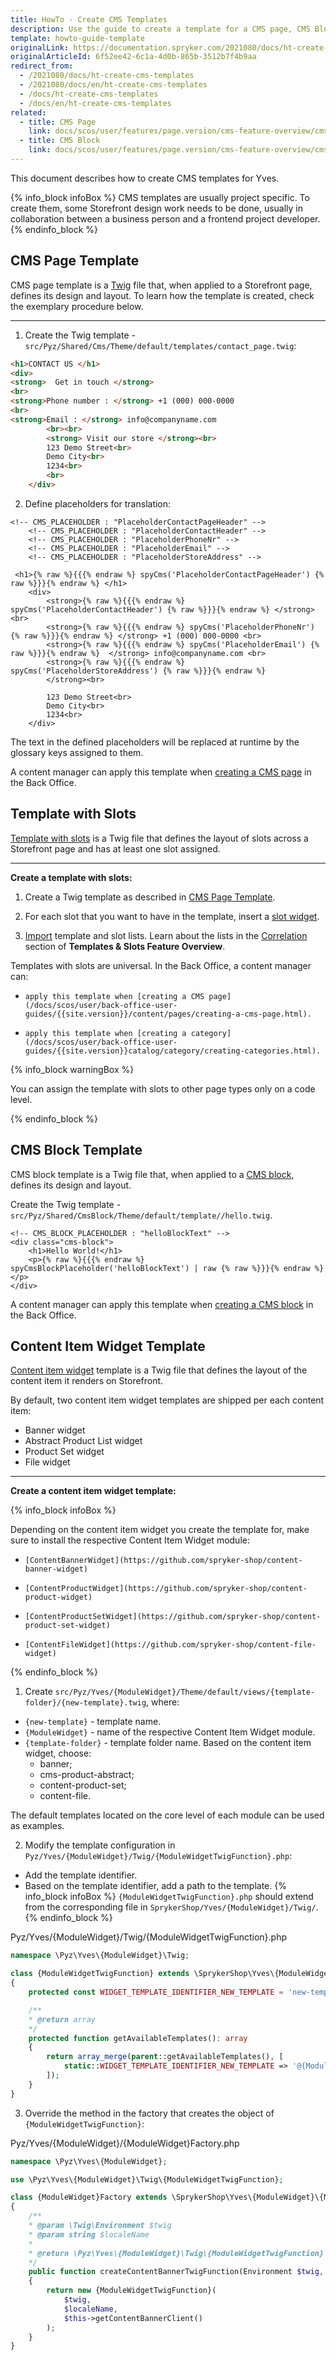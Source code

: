 ```yaml
---
title: HowTo - Create CMS Templates
description: Use the guide to create a template for a CMS page, CMS Block, Content Item Widget.
template: howto-guide-template
originalLink: https://documentation.spryker.com/2021080/docs/ht-create-cms-templates
originalArticleId: 6f52ee42-6c1a-4d0b-865b-3512b7f4b9aa
redirect_from:
  - /2021080/docs/ht-create-cms-templates
  - /2021080/docs/en/ht-create-cms-templates
  - /docs/ht-create-cms-templates
  - /docs/en/ht-create-cms-templates
related:
  - title: CMS Page
    link: docs/scos/user/features/page.version/cms-feature-overview/cms-pages-overview.html
  - title: CMS Block
    link: docs/scos/user/features/page.version/cms-feature-overview/cms-blocks-overview.html
---
```


This document describes how to create CMS templates for Yves.

{% info_block infoBox %}
CMS templates are usually project specific. To create them, some Storefront design work needs to be done, usually in collaboration between a business person and a frontend project developer.
{% endinfo_block %}

## CMS Page Template

CMS page template is a [Twig](https://twig.symfony.com/) file that, when applied to a Storefront page, defines its design and layout.
To learn how the template is created, check the exemplary procedure below.
***
1. Create the Twig template - `src/Pyz/Shared/Cms/Theme/default/templates/contact_page.twig`:

```html
<h1>CONTACT US </h1>
<div>
<strong>  Get in touch </strong>
<br>
<strong>Phone number : </strong> +1 (000) 000-0000
<br>
<strong>Email : </strong> info@companyname.com
        <br><br>
        <strong> Visit our store </strong><br>
        123 Demo Street<br>
        Demo City<br>
        1234<br>
        <br>
    </div>
```

2. Define placeholders for translation:

```twig
<!-- CMS_PLACEHOLDER : "PlaceholderContactPageHeader" -->
    <!-- CMS_PLACEHOLDER : "PlaceholderContactHeader" -->
    <!-- CMS_PLACEHOLDER : "PlaceholderPhoneNr" -->
    <!-- CMS_PLACEHOLDER : "PlaceholderEmail" -->
    <!-- CMS_PLACEHOLDER : "PlaceholderStoreAddress" -->

 <h1>{% raw %}{{{% endraw %} spyCms('PlaceholderContactPageHeader') {% raw %}}}{% endraw %} </h1>
    <div>
        <strong>{% raw %}{{{% endraw %} spyCms('PlaceholderContactHeader') {% raw %}}}{% endraw %} </strong> <br>
        <strong>{% raw %}{{{% endraw %} spyCms('PlaceholderPhoneNr') {% raw %}}}{% endraw %} </strong> +1 (000) 000-0000 <br>
        <strong>{% raw %}{{{% endraw %} spyCms('PlaceholderEmail') {% raw %}}}{% endraw %}  </strong> info@companyname.com <br>
        <strong>{% raw %}{{{% endraw %} spyCms('PlaceholderStoreAddress') {% raw %}}}{% endraw %}  
        </strong><br>

        123 Demo Street<br>
        Demo City<br>
        1234<br>
    </div>
```

The text in the defined placeholders will be replaced at runtime by the glossary keys assigned to them.

A content manager can apply this template when [creating a CMS page](/docs/scos/user/back-office-user-guides/{{site.version}}/content/pages/creating-a-cms-page.html) in the Back Office.

## Template with Slots

[Template with slots](/docs/scos/user/features/{{site.version}}/cms-feature-overview/templates-and-slots-overview.html) is a Twig file that defines the layout of slots across a Storefront page and has at least one slot assigned.

***
**Create a template with slots:**

1. Create a Twig template as described in [CMS Page Template](#cms-page-template).

2. For each slot that you want to have in the template, insert a [slot widget](/docs/scos/user/features/{{site.version}}/cms-feature-overview/templates-and-slots-overview.html#slot-widget).

3. [Import](/docs/scos/dev/data-import/{{site.version}}/data-importers-overview-and-implementation.html) template and slot lists. Learn about the lists in the [Correlation](/docs/scos/user/features/{{site.version}}/cms-feature-overview/templates-and-slots-overview.html#correlation) section of **Templates & Slots Feature Overview**.

Templates with slots are universal. In the Back Office, a content manager can:

*     apply this template when [creating a CMS page](/docs/scos/user/back-office-user-guides/{{site.version}}/content/pages/creating-a-cms-page.html).
*     apply this template when [creating a category](/docs/scos/user/back-office-user-guides/{{site.version}}catalog/category/creating-categories.html).

{% info_block warningBox %}

You can assign the template with slots to other page types only on a code level.

{% endinfo_block %}

## CMS Block Template

CMS block template is a Twig file that, when applied to a [CMS block](/docs/scos/user/features/{{site.version}}/cms-feature-overview/cms-blocks-overview.html), defines its design and layout.

Create the Twig template - `src/Pyz/Shared/CmsBlock/Theme/default/template//hello.twig`.

```twig
<!-- CMS_BLOCK_PLACEHOLDER : "helloBlockText" -->
<div class="cms-block">
	<h1>Hello World!</h1>
	<p>{% raw %}{{{% endraw %} spyCmsBlockPlaceholder('helloBlockText') | raw {% raw %}}}{% endraw %}</p>
</div>
```

A content manager can apply this template when [creating a CMS block](/docs/scos/user/back-office-user-guides/{{site.version}}/content/blocks/creating-cms-blocks.html) in the Back Office.

## Content Item Widget Template

[Content item widget](/docs/scos/user/features/{{site.version}}/content-items-feature-overview.html) template is a Twig file that defines the layout of the content item it renders on Storefront.

By default, two content item widget templates are shipped per each content item:

* Banner widget
* Abstract Product List widget
* Product Set widget
* File widget

***

**Create a content item widget template:**

{% info_block infoBox %}

Depending on the content item widget you create the template for, make sure to install the respective Content Item Widget module:

*     [ContentBannerWidget](https://github.com/spryker-shop/content-banner-widget)
*     [ContentProductWidget](https://github.com/spryker-shop/content-product-widget)
*     [ContentProductSetWidget](https://github.com/spryker-shop/content-product-set-widget)
*     [ContentFileWidget](https://github.com/spryker-shop/content-file-widget)


{% endinfo_block %}

1. Create `src/Pyz/Yves/{ModuleWidget}/Theme/default/views/{template-folder}/{new-template}.twig`, where:

* `{new-template}` - template name.
* `{ModuleWidget}` - name of the respective Content Item Widget module.
* `{template-folder}` - template folder name. Based on the content item widget, choose:
    * banner;
    * cms-product-abstract;
    * content-product-set;
    * content-file.

The default templates located on the core level of each module can be used as examples.

2. Modify the template configuration in `Pyz/Yves/{ModuleWidget}/Twig/{ModuleWidgetTwigFunction}.php`:
* Add the template identifier.
* Based on the template identifier, add a path to the template.
{% info_block infoBox %}
`{ModuleWidgetTwigFunction}.php` should extend from the corresponding file in `SprykerShop/Yves/{ModuleWidget}/Twig/`.
{% endinfo_block %}

Pyz/Yves/{ModuleWidget}/Twig/{ModuleWidgetTwigFunction}.php

```php
namespace \Pyz\Yves\{ModuleWidget}\Twig;

class {ModuleWidgetTwigFunction} extends \SprykerShop\Yves\{ModuleWidget}\Twig\{ModuleWidgetTwigFunction}
{
    protected const WIDGET_TEMPLATE_IDENTIFIER_NEW_TEMPLATE = 'new-template';

    /**
    * @return array
    */
    protected function getAvailableTemplates(): array
    {
        return array_merge(parent::getAvailableTemplates(), [
            static::WIDGET_TEMPLATE_IDENTIFIER_NEW_TEMPLATE => '@{ModuleWidget}/views/{template-folder}/{new-template}.twig',
        ]);
    }
}
```

3. Override the method in the factory that creates the object of `{ModuleWidgetTwigFunction}`:

Pyz/Yves/{ModuleWidget}/{ModuleWidget}Factory.php

```php
namespace \Pyz\Yves\{ModuleWidget};

use \Pyz\Yves\{ModuleWidget}\Twig\{ModuleWidgetTwigFunction};

class {ModuleWidget}Factory extends \SprykerShop\Yves\{ModuleWidget}\{ModuleWidget}Factory
{
    /**
    * @param \Twig\Environment $twig
    * @param string $localeName
    *
    * @return \Pyz\Yves\{ModuleWidget}\Twig\{ModuleWidgetTwigFunction}
    */
    public function createContentBannerTwigFunction(Environment $twig, string $localeName): \SprykerShop\Yves\{ModuleWidget}\Twig\{ModuleWidgetTwigFunction}
    {
        return new {ModuleWidgetTwigFunction}(
            $twig,
            $localeName,
            $this->getContentBannerClient()
        );
    }
}
```
